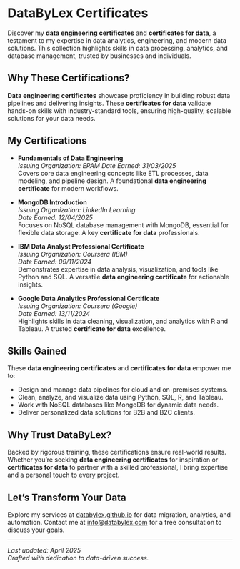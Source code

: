 # DataByLex Certificates

Discover my **data engineering certificates** and **certificates for data**, a testament to my expertise in data analytics, engineering, and modern data solutions. This collection highlights skills in data processing, analytics, and database management, trusted by businesses and individuals.

## Why These Certifications?
**Data engineering certificates** showcase proficiency in building robust data pipelines and delivering insights. These **certificates for data** validate hands-on skills with industry-standard tools, ensuring high-quality, scalable solutions for your data needs.

## My Certifications
- **Fundamentals of Data Engineering**  
  *Issuing Organization: EPAM*
  *Date Earned: 31/03/2025*  
  Covers core data engineering concepts like ETL processes, data modeling, and pipeline design. A foundational **data engineering certificate** for modern workflows.

- **MongoDB Introduction**  
  *Issuing Organization: LinkedIn Learning*  
  *Date Earned: 12/04/2025*  
  Focuses on NoSQL database management with MongoDB, essential for flexible data storage. A key **certificate for data** professionals.

- **IBM Data Analyst Professional Certificate**  
  *Issuing Organization: Coursera (IBM)*  
  *Date Earned: 09/11/2024*  
  Demonstrates expertise in data analysis, visualization, and tools like Python and SQL. A versatile **data engineering certificate** for actionable insights.

- **Google Data Analytics Professional Certificate**  
  *Issuing Organization: Coursera (Google)*  
  *Date Earned: 13/11/2024*  
  Highlights skills in data cleaning, visualization, and analytics with R and Tableau. A trusted **certificate for data** excellence.

## Skills Gained
These **data engineering certificates** and **certificates for data** empower me to:
- Design and manage data pipelines for cloud and on-premises systems.
- Clean, analyze, and visualize data using Python, SQL, R, and Tableau.
- Work with NoSQL databases like MongoDB for dynamic data needs.
- Deliver personalized data solutions for B2B and B2C clients.

## Why Trust DataByLex?
Backed by rigorous training, these certifications ensure real-world results. Whether you’re seeking **data engineering certificates** for inspiration or **certificates for data** to partner with a skilled professional, I bring expertise and a personal touch to every project.

## Let’s Transform Your Data
Explore my services at [databylex.github.io](https://databylex.github.io) for data migration, analytics, and automation. Contact me at [info@databylex.com](#) for a free consultation to discuss your goals.

---

*Last updated: April 2025*  
*Crafted with dedication to data-driven success.*
